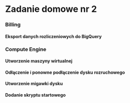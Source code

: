 # Zadanie domowe nr 2

### Billing

#### Eksport danych rozliczeniowych do BigQuery

### Compute Engine

#### Utworzenie maszyny wirtualnej
#### Odłączenie i ponowne podłączenie dysku rozruchowego
#### Utworzenie migawki dysku
#### Dodanie skryptu startowego